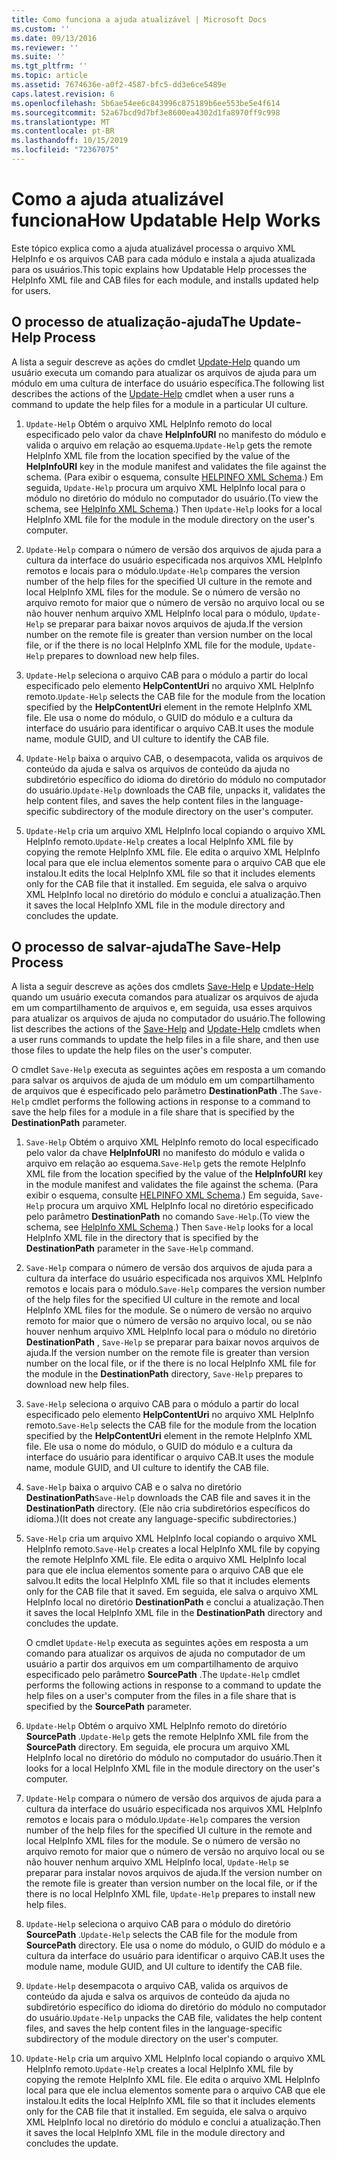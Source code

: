 ```yaml
---
title: Como funciona a ajuda atualizável | Microsoft Docs
ms.custom: ''
ms.date: 09/13/2016
ms.reviewer: ''
ms.suite: ''
ms.tgt_pltfrm: ''
ms.topic: article
ms.assetid: 7674636e-a0f2-4587-bfc5-dd3e6ce5489e
caps.latest.revision: 6
ms.openlocfilehash: 5b6ae54ee6c843996c875189b6ee553be5e4f614
ms.sourcegitcommit: 52a67bcd9d7bf3e8600ea4302d1fa8970ff9c998
ms.translationtype: MT
ms.contentlocale: pt-BR
ms.lasthandoff: 10/15/2019
ms.locfileid: "72367075"
---
```

# <a name="how-updatable-help-works"></a><span data-ttu-id="de6df-102">Como a ajuda atualizável funciona</span><span class="sxs-lookup"><span data-stu-id="de6df-102">How Updatable Help Works</span></span>

<span data-ttu-id="de6df-103">Este tópico explica como a ajuda atualizável processa o arquivo XML HelpInfo e os arquivos CAB para cada módulo e instala a ajuda atualizada para os usuários.</span><span class="sxs-lookup"><span data-stu-id="de6df-103">This topic explains how Updatable Help processes the HelpInfo XML file and CAB files for each module, and installs updated help for users.</span></span>

## <a name="the-update-help-process"></a><span data-ttu-id="de6df-104">O processo de atualização-ajuda</span><span class="sxs-lookup"><span data-stu-id="de6df-104">The Update-Help Process</span></span>

<span data-ttu-id="de6df-105">A lista a seguir descreve as ações do cmdlet [Update-Help](/powershell/module/Microsoft.PowerShell.Core/Update-Help) quando um usuário executa um comando para atualizar os arquivos de ajuda para um módulo em uma cultura de interface do usuário específica.</span><span class="sxs-lookup"><span data-stu-id="de6df-105">The following list describes the actions of the [Update-Help](/powershell/module/Microsoft.PowerShell.Core/Update-Help) cmdlet when a user runs a command to update the help files for a module in a particular UI culture.</span></span>

1. <span data-ttu-id="de6df-106">`Update-Help` Obtém o arquivo XML HelpInfo remoto do local especificado pelo valor da chave **HelpInfoURI** no manifesto do módulo e valida o arquivo em relação ao esquema.</span><span class="sxs-lookup"><span data-stu-id="de6df-106">`Update-Help` gets the remote HelpInfo XML file from the location specified by the value of the **HelpInfoURI** key in the module manifest and validates the file against the schema.</span></span> <span data-ttu-id="de6df-107">(Para exibir o esquema, consulte [HELPINFO XML Schema](./helpinfo-xml-schema.md).) Em seguida, `Update-Help` procura um arquivo XML HelpInfo local para o módulo no diretório do módulo no computador do usuário.</span><span class="sxs-lookup"><span data-stu-id="de6df-107">(To view the schema, see [HelpInfo XML Schema](./helpinfo-xml-schema.md).) Then `Update-Help` looks for a local HelpInfo XML file for the module in the module directory on the user's computer.</span></span>

2. <span data-ttu-id="de6df-108">`Update-Help` compara o número de versão dos arquivos de ajuda para a cultura da interface do usuário especificada nos arquivos XML HelpInfo remotos e locais para o módulo.</span><span class="sxs-lookup"><span data-stu-id="de6df-108">`Update-Help` compares the version number of the help files for the specified UI culture in the remote and local HelpInfo XML files for the module.</span></span> <span data-ttu-id="de6df-109">Se o número de versão no arquivo remoto for maior que o número de versão no arquivo local ou se não houver nenhum arquivo XML HelpInfo local para o módulo, `Update-Help` se preparar para baixar novos arquivos de ajuda.</span><span class="sxs-lookup"><span data-stu-id="de6df-109">If the version number on the remote file is greater than version number on the local file, or if the there is no local HelpInfo XML file for the module, `Update-Help` prepares to download new help files.</span></span>

3. <span data-ttu-id="de6df-110">`Update-Help` seleciona o arquivo CAB para o módulo a partir do local especificado pelo elemento **HelpContentUri** no arquivo XML HelpInfo remoto.</span><span class="sxs-lookup"><span data-stu-id="de6df-110">`Update-Help` selects the CAB file for the module from the location specified by the **HelpContentUri** element in the remote HelpInfo XML file.</span></span> <span data-ttu-id="de6df-111">Ele usa o nome do módulo, o GUID do módulo e a cultura da interface do usuário para identificar o arquivo CAB.</span><span class="sxs-lookup"><span data-stu-id="de6df-111">It uses the module name, module GUID, and UI culture to identify the CAB file.</span></span>

4. <span data-ttu-id="de6df-112">`Update-Help` baixa o arquivo CAB, o desempacota, valida os arquivos de conteúdo da ajuda e salva os arquivos de conteúdo da ajuda no subdiretório específico do idioma do diretório do módulo no computador do usuário.</span><span class="sxs-lookup"><span data-stu-id="de6df-112">`Update-Help` downloads the CAB file, unpacks it, validates the help content files, and saves the help content files in the language-specific subdirectory of the module directory on the user's computer.</span></span>

5. <span data-ttu-id="de6df-113">`Update-Help` cria um arquivo XML HelpInfo local copiando o arquivo XML HelpInfo remoto.</span><span class="sxs-lookup"><span data-stu-id="de6df-113">`Update-Help` creates a local HelpInfo XML file by copying the remote HelpInfo XML file.</span></span> <span data-ttu-id="de6df-114">Ele edita o arquivo XML HelpInfo local para que ele inclua elementos somente para o arquivo CAB que ele instalou.</span><span class="sxs-lookup"><span data-stu-id="de6df-114">It edits the local HelpInfo XML file so that it includes elements only for the CAB file that it installed.</span></span> <span data-ttu-id="de6df-115">Em seguida, ele salva o arquivo XML HelpInfo local no diretório do módulo e conclui a atualização.</span><span class="sxs-lookup"><span data-stu-id="de6df-115">Then it saves the local HelpInfo XML file in the module directory and concludes the update.</span></span>

## <a name="the-save-help-process"></a><span data-ttu-id="de6df-116">O processo de salvar-ajuda</span><span class="sxs-lookup"><span data-stu-id="de6df-116">The Save-Help Process</span></span>

<span data-ttu-id="de6df-117">A lista a seguir descreve as ações dos cmdlets [Save-Help](/powershell/module/Microsoft.PowerShell.Core/Save-Help) e [Update-Help](/powershell/module/Microsoft.PowerShell.Core/Update-Help) quando um usuário executa comandos para atualizar os arquivos de ajuda em um compartilhamento de arquivos e, em seguida, usa esses arquivos para atualizar os arquivos de ajuda no computador do usuário.</span><span class="sxs-lookup"><span data-stu-id="de6df-117">The following list describes the actions of the [Save-Help](/powershell/module/Microsoft.PowerShell.Core/Save-Help) and [Update-Help](/powershell/module/Microsoft.PowerShell.Core/Update-Help) cmdlets when a user runs commands to update the help files in a file share, and then use those files to update the help files on the user's computer.</span></span>

<span data-ttu-id="de6df-118">O cmdlet `Save-Help` executa as seguintes ações em resposta a um comando para salvar os arquivos de ajuda de um módulo em um compartilhamento de arquivos que é especificado pelo parâmetro **DestinationPath** .</span><span class="sxs-lookup"><span data-stu-id="de6df-118">The `Save-Help` cmdlet performs the following actions in response to a command to save the help files for a module in a file share that is specified by the **DestinationPath** parameter.</span></span>

1. <span data-ttu-id="de6df-119">`Save-Help` Obtém o arquivo XML HelpInfo remoto do local especificado pelo valor da chave **HelpInfoURI** no manifesto do módulo e valida o arquivo em relação ao esquema.</span><span class="sxs-lookup"><span data-stu-id="de6df-119">`Save-Help` gets  the remote HelpInfo XML file from the location specified by the value of the **HelpInfoURI** key in the module manifest and validates the file against the schema.</span></span> <span data-ttu-id="de6df-120">(Para exibir o esquema, consulte [HELPINFO XML Schema](./helpinfo-xml-schema.md).) Em seguida, `Save-Help` procura um arquivo XML HelpInfo local no diretório especificado pelo parâmetro **DestinationPath** no comando `Save-Help`.</span><span class="sxs-lookup"><span data-stu-id="de6df-120">(To view the schema, see [HelpInfo XML Schema](./helpinfo-xml-schema.md).) Then `Save-Help` looks for a local HelpInfo XML file in the directory that is specified by the **DestinationPath** parameter in the `Save-Help` command.</span></span>

2. <span data-ttu-id="de6df-121">`Save-Help` compara o número de versão dos arquivos de ajuda para a cultura da interface do usuário especificada nos arquivos XML HelpInfo remotos e locais para o módulo.</span><span class="sxs-lookup"><span data-stu-id="de6df-121">`Save-Help` compares the version number of the help files for the specified UI culture in the remote and local HelpInfo XML files for the module.</span></span> <span data-ttu-id="de6df-122">Se o número de versão no arquivo remoto for maior que o número de versão no arquivo local, ou se não houver nenhum arquivo XML HelpInfo local para o módulo no diretório **DestinationPath** , `Save-Help` se preparar para baixar novos arquivos de ajuda.</span><span class="sxs-lookup"><span data-stu-id="de6df-122">If the version number on the remote file is greater than version number on the local file, or if the there is no local HelpInfo XML file for the module in the **DestinationPath** directory, `Save-Help` prepares to download new help files.</span></span>

3. <span data-ttu-id="de6df-123">`Save-Help` seleciona o arquivo CAB para o módulo a partir do local especificado pelo elemento **HelpContentUri** no arquivo XML HelpInfo remoto.</span><span class="sxs-lookup"><span data-stu-id="de6df-123">`Save-Help` selects the CAB file for the module from the location specified by the **HelpContentUri** element in the remote HelpInfo XML file.</span></span> <span data-ttu-id="de6df-124">Ele usa o nome do módulo, o GUID do módulo e a cultura da interface do usuário para identificar o arquivo CAB.</span><span class="sxs-lookup"><span data-stu-id="de6df-124">It uses the module name, module GUID, and UI culture to identify the CAB file.</span></span>

4. <span data-ttu-id="de6df-125">`Save-Help` baixa o arquivo CAB e o salva no diretório **DestinationPath**</span><span class="sxs-lookup"><span data-stu-id="de6df-125">`Save-Help` downloads the CAB file and saves it in the **DestinationPath** directory.</span></span> <span data-ttu-id="de6df-126">(Ele não cria subdiretórios específicos do idioma.)</span><span class="sxs-lookup"><span data-stu-id="de6df-126">(It does not create any language-specific subdirectories.)</span></span>

5. <span data-ttu-id="de6df-127">`Save-Help` cria um arquivo XML HelpInfo local copiando o arquivo XML HelpInfo remoto.</span><span class="sxs-lookup"><span data-stu-id="de6df-127">`Save-Help` creates a local HelpInfo XML file by copying the remote HelpInfo XML file.</span></span> <span data-ttu-id="de6df-128">Ele edita o arquivo XML HelpInfo local para que ele inclua elementos somente para o arquivo CAB que ele salvou.</span><span class="sxs-lookup"><span data-stu-id="de6df-128">It edits the local HelpInfo XML file so that it includes elements only for the CAB file that it saved.</span></span> <span data-ttu-id="de6df-129">Em seguida, ele salva o arquivo XML HelpInfo local no diretório **DestinationPath** e conclui a atualização.</span><span class="sxs-lookup"><span data-stu-id="de6df-129">Then it saves the local HelpInfo XML file in the  **DestinationPath** directory and concludes the update.</span></span>

   <span data-ttu-id="de6df-130">O cmdlet `Update-Help` executa as seguintes ações em resposta a um comando para atualizar os arquivos de ajuda no computador de um usuário a partir dos arquivos em um compartilhamento de arquivo especificado pelo parâmetro **SourcePath** .</span><span class="sxs-lookup"><span data-stu-id="de6df-130">The `Update-Help` cmdlet performs the following actions in response to a command to update the help files on a user's computer from the files in a file share that is specified by the **SourcePath** parameter.</span></span>

1. <span data-ttu-id="de6df-131">`Update-Help` Obtém o arquivo XML HelpInfo remoto do diretório **SourcePath** .</span><span class="sxs-lookup"><span data-stu-id="de6df-131">`Update-Help` gets the remote HelpInfo XML file from the **SourcePath** directory.</span></span> <span data-ttu-id="de6df-132">Em seguida, ele procura um arquivo XML HelpInfo local no diretório do módulo no computador do usuário.</span><span class="sxs-lookup"><span data-stu-id="de6df-132">Then it looks for a local HelpInfo XML file in the module directory on the user's computer.</span></span>

2. <span data-ttu-id="de6df-133">`Update-Help` compara o número de versão dos arquivos de ajuda para a cultura da interface do usuário especificada nos arquivos XML HelpInfo remotos e locais para o módulo.</span><span class="sxs-lookup"><span data-stu-id="de6df-133">`Update-Help` compares the version number of the help files for the specified UI culture in the remote and local HelpInfo XML files for the module.</span></span> <span data-ttu-id="de6df-134">Se o número de versão no arquivo remoto for maior que o número de versão no arquivo local ou se não houver nenhum arquivo XML HelpInfo local, `Update-Help` se preparar para instalar novos arquivos de ajuda.</span><span class="sxs-lookup"><span data-stu-id="de6df-134">If the version number on the remote file is greater than version number on the local file, or if the there is no local HelpInfo XML file, `Update-Help` prepares to install new help files.</span></span>

3. <span data-ttu-id="de6df-135">`Update-Help` seleciona o arquivo CAB para o módulo do diretório **SourcePath** .</span><span class="sxs-lookup"><span data-stu-id="de6df-135">`Update-Help` selects the CAB file for the module from **SourcePath** directory.</span></span> <span data-ttu-id="de6df-136">Ele usa o nome do módulo, o GUID do módulo e a cultura da interface do usuário para identificar o arquivo CAB.</span><span class="sxs-lookup"><span data-stu-id="de6df-136">It uses the module name, module GUID, and UI culture to identify the CAB file.</span></span>

4. <span data-ttu-id="de6df-137">`Update-Help` desempacota o arquivo CAB, valida os arquivos de conteúdo da ajuda e salva os arquivos de conteúdo da ajuda no subdiretório específico do idioma do diretório do módulo no computador do usuário.</span><span class="sxs-lookup"><span data-stu-id="de6df-137">`Update-Help` unpacks the CAB file, validates the help content files, and saves the help content files in the language-specific subdirectory of the module directory on the user's computer.</span></span>

5. <span data-ttu-id="de6df-138">`Update-Help` cria um arquivo XML HelpInfo local copiando o arquivo XML HelpInfo remoto.</span><span class="sxs-lookup"><span data-stu-id="de6df-138">`Update-Help` creates a local HelpInfo XML file by copying the remote HelpInfo XML file.</span></span> <span data-ttu-id="de6df-139">Ele edita o arquivo XML HelpInfo local para que ele inclua elementos somente para o arquivo CAB que ele instalou.</span><span class="sxs-lookup"><span data-stu-id="de6df-139">It edits the local HelpInfo XML file so that it includes elements only for the CAB file that it installed.</span></span> <span data-ttu-id="de6df-140">Em seguida, ele salva o arquivo XML HelpInfo local no diretório do módulo e conclui a atualização.</span><span class="sxs-lookup"><span data-stu-id="de6df-140">Then it saves the local HelpInfo XML file in the module directory and concludes the update.</span></span>